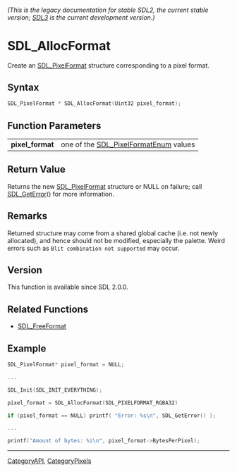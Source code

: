 ###### (This is the legacy documentation for stable SDL2, the current stable version; [SDL3](https://wiki.libsdl.org/SDL3/) is the current development version.)
# SDL_AllocFormat

Create an [SDL_PixelFormat](SDL_PixelFormat) structure corresponding to a pixel format.

## Syntax

```c
SDL_PixelFormat * SDL_AllocFormat(Uint32 pixel_format);

```

## Function Parameters

|                      |                                                              |
| -------------------- | ------------------------------------------------------------ |
| **pixel_format**     | one of the [SDL_PixelFormatEnum](SDL_PixelFormatEnum) values |

## Return Value

Returns the new [SDL_PixelFormat](SDL_PixelFormat) structure or NULL on
failure; call [SDL_GetError](SDL_GetError)() for more information.

## Remarks

Returned structure may come from a shared global cache (i.e. not newly
allocated), and hence should not be modified, especially the palette. Weird
errors such as `Blit combination not supported` may occur.

## Version

This function is available since SDL 2.0.0.

## Related Functions

* [SDL_FreeFormat](SDL_FreeFormat)


## Example

```c
SDL_PixelFormat* pixel_format = NULL;

...

SDL_Init(SDL_INIT_EVERYTHING);

pixel_format = SDL_AllocFormat(SDL_PIXELFORMAT_RGBA32)

if (pixel_format == NULL) printf( "Error: %s\n", SDL_GetError() );

...

printf("Amount of bytes: %i\n", pixel_format->BytesPerPixel);

```

----
[CategoryAPI](CategoryAPI), [CategoryPixels](CategoryPixels)


